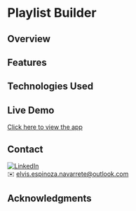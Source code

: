# Playlist Builder

## Overview

## Features

## Technologies Used

## Live Demo

[Click here to view the app]()

## Contact

[![LinkedIn](https://img.shields.io/badge/LinkedIn-Connect-blue)](https://www.linkedin.com/in/elvis-espinoza/)  
✉️ elvis.espinoza.navarrete@outlook.com

## Acknowledgments
